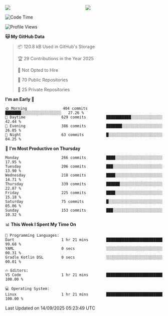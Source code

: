 <p style="display:flex;align-items:center;column-gap:0.5rem;" align="center">
  <img style="flex-grow:1;align-self:stretch;object-fit:cover;"  src ="https://github-readme-stats.vercel.app/api?username=gnoluv9x&show_icons=true&count_private=true&theme=chartreuse-dark&hide_border=true">
  <img style="flex-grow:1;align-self:stretch;object-fit:cover;"src ="https://github-readme-stats.vercel.app/api/top-langs/?username=gnoluv9x&layout=compact&hide_border=true&theme=chartreuse-dark&&langs_count=6&hide=jupyter%20notebook,tex,css,php&exclude_repo=Pacman-AI">
</p>

<!--START_SECTION:waka-->
![Code Time](http://img.shields.io/badge/Code%20Time-1%2C106%20hrs%2044%20mins-blue)

![Profile Views](http://img.shields.io/badge/Profile%20Views-0-blue)

**🐱 My GitHub Data** 

> 📦 120.8 kB Used in GitHub's Storage 
 > 
> 🏆 29 Contributions in the Year 2025
 > 
> 🚫 Not Opted to Hire
 > 
> 📜 70 Public Repositories 
 > 
> 🔑 25 Private Repositories 
 > 
**I'm an Early 🐤** 

```text
🌞 Morning                404 commits         ███████░░░░░░░░░░░░░░░░░░   27.26 % 
🌆 Daytime                629 commits         ███████████░░░░░░░░░░░░░░   42.44 % 
🌃 Evening                386 commits         ███████░░░░░░░░░░░░░░░░░░   26.05 % 
🌙 Night                  63 commits          █░░░░░░░░░░░░░░░░░░░░░░░░   04.25 % 
```
📅 **I'm Most Productive on Thursday** 

```text
Monday                   266 commits         ████░░░░░░░░░░░░░░░░░░░░░   17.95 % 
Tuesday                  206 commits         ███░░░░░░░░░░░░░░░░░░░░░░   13.90 % 
Wednesday                218 commits         ████░░░░░░░░░░░░░░░░░░░░░   14.71 % 
Thursday                 339 commits         ██████░░░░░░░░░░░░░░░░░░░   22.87 % 
Friday                   225 commits         ████░░░░░░░░░░░░░░░░░░░░░   15.18 % 
Saturday                 75 commits          █░░░░░░░░░░░░░░░░░░░░░░░░   05.06 % 
Sunday                   153 commits         ███░░░░░░░░░░░░░░░░░░░░░░   10.32 % 
```


📊 **This Week I Spent My Time On** 

```text
💬 Programming Languages: 
Dart                     1 hr 21 mins        █████████████████████████   99.68 % 
YAML                     0 secs              ░░░░░░░░░░░░░░░░░░░░░░░░░   00.31 % 
Gradle Kotlin DSL        0 secs              ░░░░░░░░░░░░░░░░░░░░░░░░░   00.01 % 

🔥 Editors: 
VS Code                  1 hr 21 mins        █████████████████████████   100.00 % 

💻 Operating System: 
Linux                    1 hr 21 mins        █████████████████████████   100.00 % 
```


 Last Updated on 14/09/2025 05:23:49 UTC
<!--END_SECTION:waka-->

